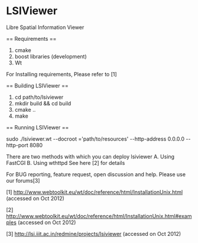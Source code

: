 LSIViewer
=========

Libre Spatial Information Viewer
 

== Requirements ==
  1. cmake 
  2. boost libraries (development)
  3. Wt 

For Installing requirements, Please refer to [1]


== Building LSIViewer ==

  1. cd path/to/lsiviewer
  2. mkdir build && cd build
  3. cmake ..
  4. make

== Running LSIViewer ==

  sudo ./lsiviewer.wt --docroot ='path/to/resources' --http-address 0.0.0.0 --http-port 8080
 
  There are two methods with which you can deploy lsiviewer 
  A. Using FastCGI
  B. Using wthttpd
  See here [2] for details



For BUG reporting, feature request, open discussion and help. Please use our forums[3]


[1] http://www.webtoolkit.eu/wt/doc/reference/html/InstallationUnix.html (accessed on Oct 2012)

[2] http://www.webtoolkit.eu/wt/doc/reference/html/InstallationUnix.html#examples (accessed on Oct 2012)

[3] http://lsi.iiit.ac.in/redmine/projects/lsiviewer (accessed on Oct 2012)

